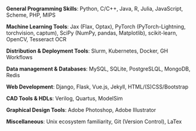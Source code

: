 **General Programming Skills**: 
  Python, C/C++, Java, R, Julia, JavaScript, Scheme, PHP, MIPS

**Machine Learning Tools**: Jax (Flax, Optax), PyTorch (PyTorch-Lightning, torchvision, captum), 
  SciPy (NumPy, pandas, Matplotlib), scikit-learn, OpenCV, Tesseract OCR

**Distribution & Deployment Tools**: Slurm, Kubernetes, Docker, GH Workflows

**Data management & Databases**: MySQL, SQLite, PostgreSLQL, MongoDB, Redis

**Web Development**: Django, Flask, Vue.js, Jekyll, HTML/(S)CSS/Bootstrap

**CAD Tools & HDLs**: Verilog, Quartus, ModelSim

**Graphical Design Tools**: Adobe Photoshop, Adobe Illustrator

**Miscellaneous**: Unix ecosystem familiarity, Git (Version Control), LaTex


  